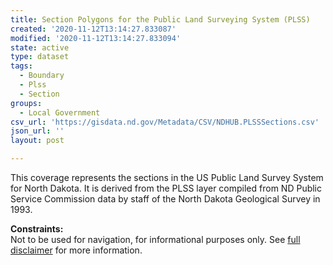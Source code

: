 ```yaml
---
title: Section Polygons for the Public Land Surveying System (PLSS)
created: '2020-11-12T13:14:27.833087'
modified: '2020-11-12T13:14:27.833094'
state: active
type: dataset
tags:
  - Boundary
  - Plss
  - Section
groups:
  - Local Government
csv_url: 'https://gisdata.nd.gov/Metadata/CSV/NDHUB.PLSSSections.csv'
json_url: ''
layout: post

---
```

<p>This coverage represents the sections in the US Public Land Survey System for North Dakota. It is derived from the PLSS layer compiled from ND Public Service Commission data by staff of the North Dakota Geological Survey in 1993.</p>
<p><strong>Constraints:</strong><br />
Not to be used for navigation, for informational purposes only. See <a href="/north-dakota-disclaimer">full disclaimer</a> for more information.</p>

